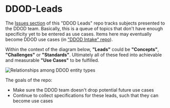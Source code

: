 # DDOD-Leads

The [Issues section](https://github.com/demand-driven-open-data/DDOD-Leads/issues) of this "DDOD Leads" repo tracks subjects presented to the DDOD team.  Basically, this is a queue of topics that don't have enough specificity yet to be entered as use cases.  Items here may eventually become DDOD use cases (in ["DDOD Intake" repo](https://github.com/demand-driven-open-data/ddod-Intake/issues)).  

Within the context of the diagram below, **"Leads"** could be **"Concepts"**, **"Challenges"** or **"Standards"**.  Ultimately all of these feed into achievable and measurable **"Use Cases"** to be fulfilled.

![Relationships among DDOD entity types](https://docs.google.com/drawings/d/1aBQU4HtjefShKpoIURU0vNSPdGGIl6SVxL2KYicemC8/pub?w=524)


The goals of the repo:
 * Make sure the DDOD team doesn't drop potential future use cases
 * Continue to collect specifications for these leads, such that they can become use cases
 
